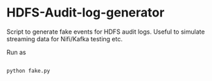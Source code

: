 
# HDFS-Audit-log-generator
Script to generate fake events for HDFS audit logs. Useful to simulate streaming data for Nifi/Kafka testing etc. 

Run as
```

python fake.py

```
